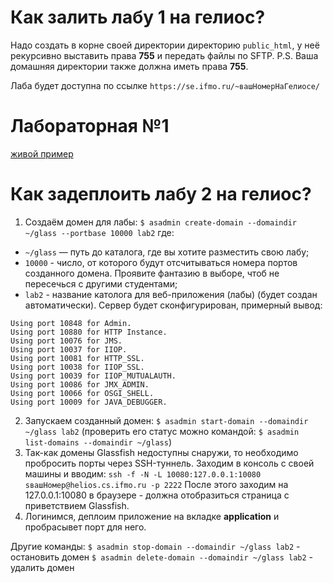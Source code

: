 # Как залить лабу 1 на гелиос? #

Надо создать в корне своей директории директорию `public_html`, у неё рекурсивно выставить права **755** и передать файлы по SFTP.
P.S. Ваша домашняя директории также должна иметь права **755**.

Лаба будет доступна по ссылке `https://se.ifmo.ru/~вашНомерНаГелиосе/`

# Лабораторная №1 #
[живой пример](https://se.ifmo.ru/~s265570/lab1/)

# Как задеплоить лабу 2 на гелиос? #

1. Создаём домен для лабы:
`$ asadmin create-domain --domaindir ~/glass --portbase 10000 lab2`
где:
* `~/glass` — путь до каталога, где вы хотите разместить свою лабу;
* `10000` - число, от которого будут отсчитываться номера портов созданного домена. Проявите фантазию в выборе, чтоб не пересечься с другими студентами;
* `lab2` - название католога для веб-приложения (лабы) (будет создан автоматически).
Сервер будет сконфигурирован, примерный вывод:
```
Using port 10848 for Admin.
Using port 10880 for HTTP Instance.
Using port 10076 for JMS.
Using port 10037 for IIOP.
Using port 10081 for HTTP_SSL.
Using port 10038 for IIOP_SSL.
Using port 10039 for IIOP_MUTUALAUTH.
Using port 10086 for JMX_ADMIN.
Using port 10066 for OSGI_SHELL.
Using port 10009 for JAVA_DEBUGGER.
```
2. Запускаем созданный домен:
`$ asadmin start-domain --domaindir ~/glass lab2`
(проверить его статус можно командой: `$ asadmin list-domains --domaindir ~/glass`)
3. Так-как домены Glassfish недоступны снаружи, то необходимо пробросить порты через SSH-туннель. Заходим в консоль с своей машины и вводим:
`ssh -f -N -L 10080:127.0.0.1:10080 sвашНомер@helios.cs.ifmo.ru -p 2222`
После этого заходим на 127.0.0.1:10080 в браузере - должна отобразиться страница с приветствием Glassfish.
4. Логинимся, деплоим приложение на вкладке **application** и пробрасывет порт для него.

Другие команды:
`$ asadmin stop-domain --domaindir ~/glass lab2` - остановить домен
`$ asadmin delete-domain --domaindir ~/glass lab2` - удалить домен